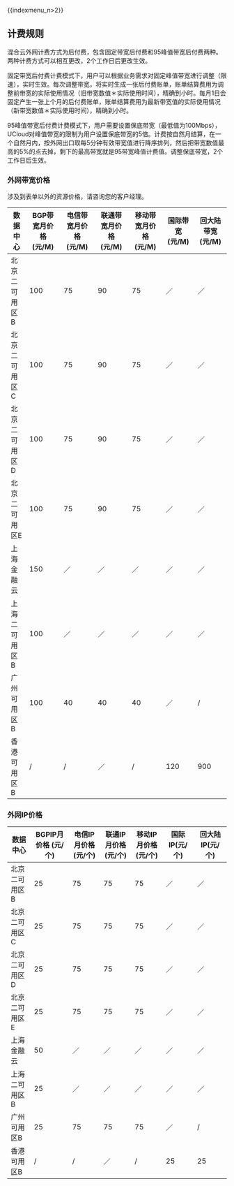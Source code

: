 {{indexmenu_n>2}}

## 计费规则

混合云外网计费方式为后付费，包含固定带宽后付费和95峰值带宽后付费两种。两种计费方式可以相互更改，2个工作日后更改生效。

固定带宽后付费计费模式下，用户可以根据业务需求对固定峰值带宽进行调整（限速），实时生效。每次调整带宽，将实时生成一张后付费账单，账单结算费用为调整前带宽的实际使用情况（旧带宽数值＊实际使用时间），精确到小时。每月1日会固定产生一张上个月的后付费账单，账单结算费用为最新带宽值的实际使用情况（新带宽数值＊实际使用时间），精确到小时。

95峰值带宽后付费计费模式下，用户需要设置保底带宽（最低值为100Mbps），UCloud对峰值带宽的限制为用户设置保底带宽的5倍。计费按自然月结算，在一个自然月内，按外网出口取每5分钟有效带宽值进行降序排列，然后把带宽数值最高的5%的点去掉，剩下的最高带宽就是95带宽峰值计费值。调整保底带宽，2个工作日后生效。

### 外网带宽价格

涉及到表单以外的资源价格，请咨询您的客户经理。

| 数据中心      | BGP带宽月价格 (元/M) | 电信带宽月价格(元/M) | 联通带宽月价格(元/M) | 移动带宽月价格(元/M) | 国际带宽(元/M) | 回大陆带宽(元/M) |
| ------------- | -------------------- | -------------------- | -------------------- | -------------------- | -------------- | ---------------- |
| 北京二可用区B | 100                  | 75                   | 90                   | 75                   | ／             | ／               |
| 北京二可用区C | 100                  | 75                   | 90                   | 75                   | ／             | ／               |
| 北京二可用区D | 100                  | 75                   | 90                   | 75                   | ／             | ／               |
| 北京二可用区E | 100                  | 75                   | 90                   | 75                   | ／             | ／               |
| 上海金融云    | 150                  | ／                   | ／                   | ／                   | ／             | ／               |
| 上海二可用区B | 100                  | ／                   | ／                   | ／                   | ／             | ／               |
| 广州可用区B   | 100                  | 40                   | 40                   | 40                   | ／             | /                |
| 香港可用区B   | /                    | /                    | ／                   | /                    | 120            | 900              |

### 外网IP价格

| 数据中心      | BGPIP月价格 (元/个) | 电信IP月价格(元/个) | 联通IP月价格(元/个) | 移动IP月价格(元/个) | 国际IP(元/个) | 回大陆IP(元/个) |
| ------------- | ------------------- | ------------------- | ------------------- | ------------------- | ------------- | --------------- |
| 北京二可用区B | 25                  | 75                  | 75                  | 75                  | ／            | ／              |
| 北京二可用区C | 25                  | 75                  | 75                  | 75                  | ／            | ／              |
| 北京二可用区D | 25                  | 75                  | 75                  | 75                  | ／            | ／              |
| 北京二可用区E | 25                  | 75                  | 75                  | 75                  | ／            | ／              |
| 上海金融云    | 50                  | ／                  | ／                  | ／                  | ／            | ／              |
| 上海二可用区B | 25                  | ／                  | ／                  | ／                  | ／            | ／              |
| 广州可用区B   | 25                  | 75                  | 75                  | 75                  | ／            | /               |
| 香港可用区B   | /                   | /                   | ／                  | /                   | 25            | 25              |
